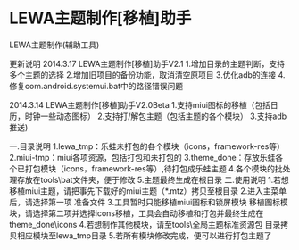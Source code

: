 LEWA主题制作[移植]助手
==============

LEWA主题制作(辅助工具)


更新说明
2014.3.17
LEWA主题制作[移植]助手V2.1
1.增加目录的主题判断，支持多个主题的选择
2.增加旧项目的备份功能，取消清空原项目
3.优化adb的连接
4.修复com.android.systemui.bat中的路径错误问题

2014.3.14 
LEWA主题制作[移植]助手V2.0Beta
1.支持miui图标的移植（包括日历，时钟一些动态图标）
2.支持打/解包主题（包括主题的各个模块）
3.支持adb推送) 

一.目录说明
1.lewa_tmp：乐蛙未打包的各个模块（icons，framework-res等）
2.miui-tmp：miui各项资源，包括打包和未打包的
3.theme_done：存放乐蛙各个已打包模块（icons，framework-res等）,待打包成乐蛙主题
4.各个模块的批处理存放在tools\bat文件夹，便于修改
5.主题最终生成在根目录
二.使用说明
1.若想移植miui主题，请把事先下载好的miui主题（*.mtz）拷贝至根目录
2.进入主菜单后，请选择第一项 准备文件
3.工具暂时只能移植miui图标和锁屏模块 移植图标模块，请选择第二项并选择icons移植，工具会自动移植和打包并最终生成在theme_done\icons
4.若想制作其他模块，请至tools\全局主题标准资源包 目录拷贝相应模块至lewa_tmp目录
5.若所有模块修改完成，便可以进行打包主题了

